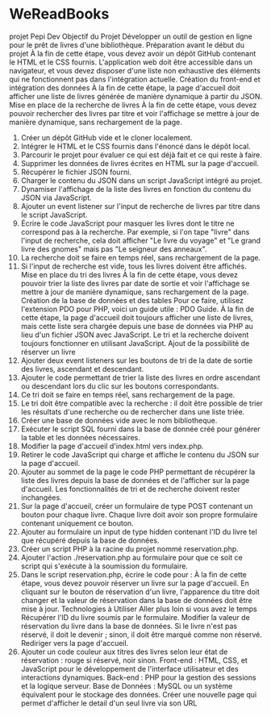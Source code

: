 # WeReadBooks

projet Pepi Dev
Objectif du Projet
Développer un outil de gestion en ligne pour le prêt de livres d'une bibliothèque.
Préparation avant le début du projet
À la fin de cette étape, vous devez avoir un dépôt GitHub contenant le HTML et le CSS
fournis. L'application web doit être accessible dans un navigateur, et vous devez disposer
d'une liste non exhaustive des éléments qui ne fonctionnent pas dans l'intégration actuelle.
Création du front-end et intégration des données
À la fin de cette étape, la page d'accueil doit afficher une liste de livres générée de manière
dynamique à partir du JSON.
Mise en place de la recherche de livres
À la fin de cette étape, vous devez pouvoir rechercher des livres par titre et voir l'affichage
se mettre à jour de manière dynamique, sans rechargement de la page.

1. Créer un dépôt GitHub vide et le cloner localement. 
2. Intégrer le HTML et le CSS fournis dans l'énoncé dans le dépôt local.
3. Parcourir le projet pour évaluer ce qui est déjà fait et ce qui reste à faire. 
4. Supprimer les données de livres écrites en HTML sur la page d'accueil. 
5. Récupérer le fichier JSON fourni.
6. Charger le contenu du JSON dans un script JavaScript intégré au projet.
7. Dynamiser l'affichage de la liste des livres en fonction du contenu du JSON via
   JavaScript.
8. Ajouter un event listener sur l'input de recherche de livres par titre dans le script
   JavaScript.
9. Écrire le code JavaScript pour masquer les livres dont le titre ne correspond pas à la
   recherche. Par exemple, si l'on tape "livre" dans l'input de recherche, cela doit afficher
   "Le livre du voyage" et "Le grand livre des gnomes" mais pas "Le seigneur des
   anneaux".
10. La recherche doit se faire en temps réel, sans rechargement de la page.
11. Si l'input de recherche est vide, tous les livres doivent être affichés.
    Mise en place du tri des livres
    À la fin de cette étape, vous devez pouvoir trier la liste des livres par date de sortie et voir
    l'affichage se mettre à jour de manière dynamique, sans rechargement de la page.
    Création de la base de données et des tables
    Pour ce faire, utilisez l'extension PDO pour PHP, voici un guide utile : PDO Guide.
    À la fin de cette étape, la page d'accueil doit toujours afficher une liste de livres, mais cette
    liste sera chargée depuis une base de données via PHP au lieu d'un fichier JSON avec
    JavaScript. Le tri et la recherche doivent toujours fonctionner en utilisant JavaScript.
    Ajout de la possibilité de réserver un livre
12. Ajouter deux event listeners sur les boutons de tri de la date de sortie des livres,
    ascendant et descendant.
13. Ajouter le code permettant de trier la liste des livres en ordre ascendant ou descendant
    lors du clic sur les boutons correspondants.
14. Ce tri doit se faire en temps réel, sans rechargement de la page.
15. Le tri doit être compatible avec la recherche : il doit être possible de trier les résultats
    d'une recherche ou de rechercher dans une liste triée.
16. Créer une base de données vide avec le nom bibliotheque.
17. Exécuter le script SQL fourni dans la base de donnée créé pour générer la table et les
    données nécessaires.
18. Modifier la page d'accueil d'index.html vers index.php.
19. Retirer le code JavaScript qui charge et affiche le contenu du JSON sur la page
    d'accueil.
20. Ajouter au sommet de la page le code PHP permettant de récupérer la liste des livres
    depuis la base de données et de l'afficher sur la page d'accueil. Les fonctionnalités de
    tri et de recherche doivent rester inchangées.
21. Sur la page d'accueil, créer un formulaire de type POST contenant un bouton pour
    chaque livre. Chaque livre doit avoir son propre formulaire contenant uniquement ce
    bouton.
22. Ajouter au formulaire un input de type hidden contenant l'ID du livre tel que récupéré
    depuis la base de données.
23. Créer un script PHP à la racine du projet nommé reservation.php.
24. Ajouter l'action ./reservation.php au formulaire pour que ce soit ce script qui s'exécute à
    la soumission du formulaire.
25. Dans le script reservation.php, écrire le code pour :
    À la fin de cette étape, vous devez pouvoir réserver un livre sur la page d'accueil. En
    cliquant sur le bouton de réservation d'un livre, l'apparence du titre doit changer et la valeur
    de réservation dans la base de données doit être mise à jour.
    Technologies à Utiliser
    Aller plus loin si vous avez le temps
    Récupérer l'ID du livre soumis par le formulaire.
    Modifier la valeur de réservation du livre dans la base de données. Si le livre n'est
    pas réservé, il doit le devenir ; sinon, il doit être marqué comme non réservé.
    Rediriger vers la page d'accueil.
26. Ajouter un code couleur aux titres des livres selon leur état de réservation : rouge si
    réservé, noir sinon.
    Front-end : HTML, CSS, et JavaScript pour le développement de l'interface utilisateur
    et des interactions dynamiques.
    Back-end : PHP pour la gestion des sessions et la logique serveur.
    Base de Données : MySQL ou un système équivalent pour le stockage des données.
    Créer une nouvelle page qui permet d'afficher le detail d'un seul livre via son URL
